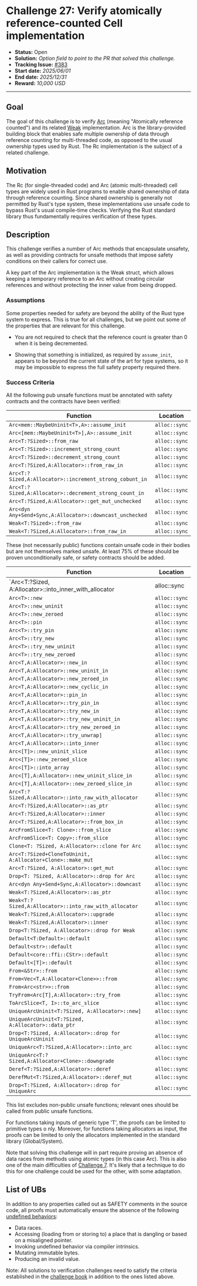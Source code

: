 # Challenge 27: Verify atomically reference-counted Cell implementation

- **Status:** Open
- **Solution:** *Option field to point to the PR that solved this challenge.*
- **Tracking Issue:** [#383](https://github.com/model-checking/verify-rust-std/issues/383)
- **Start date:** *2025/06/01*
- **End date:** *2025/12/31*
- **Reward:** *10,000 USD*

-------------------


## Goal

The goal of this challenge is to verify [Arc](https://doc.rust-lang.org/std/sync/struct.Arc.html) (meaning "Atomically reference counted") and its related [Weak](https://doc.rust-lang.org/std/sync/struct.Weak.html) implementation. Arc is the library-provided building block that enables safe multiple ownership of data through reference counting for multi-threaded code, as opposed to the usual ownership types used by Rust. The Rc implementation is the subject of a related challenge.

## Motivation

The Rc (for single-threaded code) and Arc (atomic multi-threaded) cell types are widely used in Rust programs to enable shared ownership of data through reference counting. Since shared ownership is generally not permitted by Rust's type system, these implementations use unsafe code to bypass Rust's usual compile-time checks. Verifying the Rust standard library thus fundamentally requires verification of these types.

## Description

This challenge verifies a number of Arc methods that encapsulate unsafety, as well as providing contracts for unsafe methods that impose safety conditions on their callers for correct use.

A key part of the Arc implementation is the Weak struct, which allows keeping a temporary reference to an Arc without creating circular references and without protecting the inner value from being dropped.

### Assumptions

Some properties needed for safety are beyond the ability of the Rust type system to express. This is true for all challenges, but we point out some of the properties that are relevant for this challenge.

* You are not required to check that the reference count is greater than 0 when it is being decremented.

* Showing that something is initialized, as required by `assume_init`, appears to be beyond the current state of the art for type systems, so it may be impossible to express the full safety property required there.

### Success Criteria

All the following pub unsafe functions must be annotated with safety contracts and the contracts have been verified:

| Function | Location |
|---------|---------|
|  `Arc<mem::MaybeUninit<T>,A>::assume_init`   |  `alloc::sync`    |
|  `Arc<[mem::MaybeUninit<T>],A>::assume_init`   |  `alloc::sync`    |
|  `Arc<T:?Sized>::from_raw`  | `alloc::sync` |
|  `Arc<T:?Sized>::increment_strong_count`  | `alloc::sync` |
|  `Arc<T:?Sized>::decrement_strong_count`  | `alloc::sync` |
|  `Arc<T:?Sized,A:Allocator>::from_raw_in`  | `alloc::sync` |
|  `Arc<T:?Sized,A:Allocator>::increment_strong_cobunt_in`  | `alloc::sync` |
|  `Arc<T:?Sized,A:Allocator>::decrement_strong_count_in`  | `alloc::sync` |
|  `Arc<T:?Sized,A:Allocator>::get_mut_unchecked` | `alloc::sync` | 
|  `Arc<dyn Any+Send+Sync,A:Allocator>::downcast_unchecked` | `alloc::sync` |
|  `Weak<T:?Sized>::from_raw` | `alloc::sync` |
|  `Weak<T:?Sized,A:Allocator>::from_raw_in` | `alloc::sync` |

These (not necessarily public) functions contain unsafe code in their bodies but are not themselves marked unsafe. At least 75% of these should be proven unconditionally safe, or safety contracts should be added. 

| Function | Location |
|---------|---------|
|  `Arc<T:?Sized, A:Allocator>::into_inner_with_allocator   |  alloc::sync   |
|  `Arc<T>::new` | `alloc::sync` |
|  `Arc<T>::new_uninit` | `alloc::sync` |
|  `Arc<T>::new_zeroed` | `alloc::sync` |
|  `Arc<T>::pin` | `alloc::sync` |
|  `Arc<T>::try_pin` | `alloc::sync` |
|  `Arc<T>::try_new` | `alloc::sync` |
|  `Arc<T>::try_new_uninit` | `alloc::sync` |
|  `Arc<T>::try_new_zeroed` | `alloc::sync` |
|  `Arc<T,A:Allocator>::new_in` | `alloc::sync` |
|  `Arc<T,A:Allocator>::new_uninit_in` | `alloc::sync` |
|  `Arc<T,A:Allocator>::new_zeroed_in` | `alloc::sync` |
|  `Arc<T,A:Allocator>::new_cyclic_in` | `alloc::sync` |
|  `Arc<T,A:Allocator>::pin_in` | `alloc::sync` |
|  `Arc<T,A:Allocator>::try_pin_in` | `alloc::sync` |
|  `Arc<T,A:Allocator>::try_new_in` | `alloc::sync` |
|  `Arc<T,A:Allocator>::try_new_uninit_in` | `alloc::sync` |
|  `Arc<T,A:Allocator>::try_new_zeroed_in` | `alloc::sync` |
|  `Arc<T,A:Allocator>::try_unwrap]` | `alloc::sync` |
|  `Arc<T,A:Allocator>::into_inner` | `alloc::sync` |
|  `Arc<[T]>::new_uninit_slice` | `alloc::sync` |
|  `Arc<[T]>::new_zeroed_slice` | `alloc::sync` |
|  `Arc<[T]>::into_array` | `alloc::sync` |
|  `Arc<[T],A:Allocator>::new_uninit_slice_in` | `alloc::sync` |
|  `Arc<[T],A:Allocator>::new_zeroed_slice_in` | `alloc::sync` |
|  `Arc<T:?Sized,A:Allocator>::into_raw_with_allocator` | `alloc::sync` |
|  `Arc<T:?Sized,A:Allocator>::as_ptr` | `alloc::sync` |
|  `Arc<T:?Sized,A:Allocator>::inner` | `alloc::sync` |
|  `Arc<T:?Sized,A:Allocator>::from_box_in` | `alloc::sync` |
|  `ArcFromSlice<T: Clone>::from_slice` | `alloc::sync` |
|  `ArcFromSlice<T: Copy>::from_slice` | `alloc::sync` |
|  `Clone<T: ?Sized, A:Allocator>::clone for Arc` | `alloc::sync` |
|  `Arc<T:?Sized+CloneToUninit, A:Allocator+Clone>::make_mut` | `alloc::sync` |
|  `Arc<T:?Sized, A:Allocator>::get_mut` | `alloc::sync` |
|  `Drop<T: ?Sized, A:Allocator>::drop for Arc` | `alloc::sync` |
|  `Arc<dyn Any+Send+Sync,A:Allocator>::downcast` | `alloc::sync` |
|  `Weak<T:?Sized,A:Allocator>::as_ptr` | `alloc::sync` |
|  `Weak<T:?Sized,A:Allocator>::into_raw_with_allocator` | `alloc::sync` |
|  `Weak<T:?Sized,A:Allocator>::upgrade` | `alloc::sync` |
|  `Weak<T:?Sized,A:Allocator>::inner` | `alloc::sync` |
|  `Drop<T:?Sized, A:Allocator>::drop for Weak` | `alloc::sync` |
|  `Default<T:Default>::default` | `alloc::sync` |
|  `Default<str>::default` | `alloc::sync` |
|  `Default<core::ffi::CStr>::default` | `alloc::sync` |
|  `Default<[T]>::default` | `alloc::sync` |
|  `From<&Str>::from` | `alloc::sync` |
|  `From<Vec<T,A:Allocator+Clone>>::from` | `alloc::sync` |
|  `From<Arc<str>>::from` | `alloc::sync` |
|  `TryFrom<Arc[T],A:Allocator>::try_from` | `alloc::sync` |
|  `ToArcSlice<T, I>::to_arc_slice` | `alloc::sync` |
|  `UniqueArcUninit<T:?Sized, A:Allocator>::new]` | `alloc::sync` |
|  `UniqueArcUninit<T:?Sized, A:Allocator>::data_ptr` | `alloc::sync` |
|  `Drop<T:?Sized, A:Allocator>::drop for UniqueArcUninit` | `alloc::sync` |
|  `UniqueArc<T:?Sized,A:Allocator>::into_arc` | `alloc::sync` |
|  `UniqueArc<T:?Sized,A:Allocator+Clone>::downgrade` | `alloc::sync` |
|  `Deref<T:?Sized,A:Allocator>::deref` | `alloc::sync` |
|  `DerefMut<T:?Sized,A:Allocator>::deref_mut` | `alloc::sync` |
|  `Drop<T:?Sized, A:Allocator>::drop for UniqueArc` | `alloc::sync` |


This list excludes non-public unsafe functions; relevant ones should be called from public unsafe functions.

For functions taking inputs of generic type 'T', the proofs can be limited to primitive types o
nly. Moreover, for functions taking allocators as input, the proofs can be limited to only the allocators implemented in the standard library (Global/System).

Note that solving this challenge will in part require proving an absence of data races from methods using atomic types (in this case Arc). This is also one of the main difficulties of [Challenge 7](0007-atomic-types.md). It's likely that a technique to do this for one challenge could be used for the other, with some adaptation.

## List of UBs

In addition to any properties called out as SAFETY comments in the source code, all proofs must automatically ensure the absence of the following [undefined behaviors](https://github.com/rust-lang/reference/blob/142b2ed77d33f37a9973772bd95e6144ed9dce43/src/behavior-considered-undefined.md):

* Data races.
* Accessing (loading from or storing to) a place that is dangling or based on a misaligned pointer.
* Invoking undefined behavior via compiler intrinsics.
* Mutating immutable bytes.
* Producing an invalid value.

Note: All solutions to verification challenges need to satisfy the criteria established in the [challenge book](../general-rules.md)
in addition to the ones listed above.
